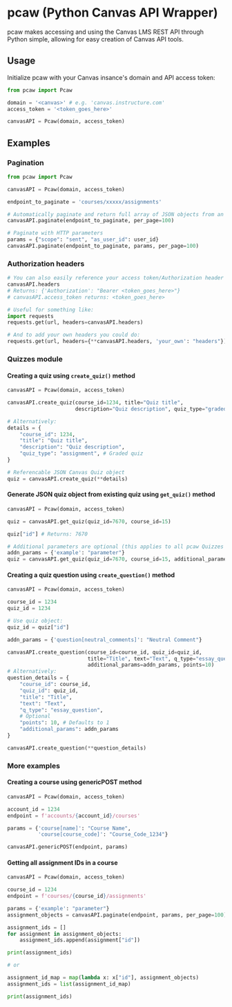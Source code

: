 # pcaw (Python Canvas API Wrapper)

pcaw makes accessing and using the Canvas LMS REST API through Python simple, allowing for easy creation of Canvas API tools.

## Usage

Initialize pcaw with your Canvas insance's domain and API  access token:

```python
from pcaw import Pcaw

domain = '<canvas>' # e.g. 'canvas.instructure.com'
access_token = '<token_goes_here>'

canvasAPI = Pcaw(domain, access_token)
```

## Examples

### Pagination

```python
from pcaw import Pcaw

canvasAPI = Pcaw(domain, access_token)

endpoint_to_paginate = 'courses/xxxxx/assignments'

# Automatically paginate and return full array of JSON objects from an endpoint:
canvasAPI.paginate(endpoint_to_paginate, per_page=100)

# Paginate with HTTP parameters
params = {"scope": "sent", "as_user_id": user_id}
canvasAPI.paginate(endpoint_to_paginate, params, per_page=100)
```

### Authorization headers

```python
# You can also easily reference your access token/Authorization header with:
canvasAPI.headers
# Returns: {'Authorization': "Bearer <token_goes_here>"}
# canvasAPI.access_token returns: <token_goes_here>

# Useful for something like:
import requests
requests.get(url, headers=canvasAPI.headers)

# And to add your own headers you could do:
requests.get(url, headers={**canvasAPI.headers, 'your_own': "headers"})
```

### Quizzes module

#### Creating a quiz using `create_quiz()` method

```python
canvasAPI = Pcaw(domain, access_token)

canvasAPI.create_quiz(course_id=1234, title="Quiz title",
                      description="Quiz description", quiz_type="graded_quiz")

# Alternatively:
details = {
    "course_id": 1234,
    "title": "Quiz title",
    "description": "Quiz description",
    "quiz_type": "assignment", # Graded quiz
}

# Referencable JSON Canvas Quiz object
quiz = canvasAPI.create_quiz(**details)
```

#### Generate JSON quiz object from existing quiz using `get_quiz()` method

```python
canvasAPI = Pcaw(domain, access_token)

quiz = canvasAPI.get_quiz(quiz_id=7670, course_id=15)

quiz["id"] # Returns: 7670

# Additional parameters are optional (this applies to all pcaw Quizzes methods)
addn_params = {'example': "parameter"}
quiz = canvasAPI.get_quiz(quiz_id=7670, course_id=15, additional_parameters=addn_params)
```

#### Creating a quiz question using `create_question()` method

```python
canvasAPI = Pcaw(domain, access_token)

course_id = 1234
quiz_id = 1234

# Use quiz object:
quiz_id = quiz["id"]

addn_params = {'question[neutral_comments]': "Neutral Comment"}

canvasAPI.create_question(course_id=course_id, quiz_id=quiz_id,
                          title="Title", text="Text", q_type="essay_question",
                          additional_params=addn_params, points=10)
# Alternatively:
question_details = {
    "course_id": course_id,
    "quiz_id": quiz_id,
    "title": "Title",
    "text": "Text",
    "q_type": "essay_question",
    # Optional
    "points": 10, # Defaults to 1
    "additional_params": addn_params
}

canvasAPI.create_question(**question_details)
```

### More examples

#### Creating a course using genericPOST method

```python
canvasAPI = Pcaw(domain, access_token)

account_id = 1234
endpoint = f'accounts/{account_id}/courses'

params = {'course[name]': "Course Name",
          'course[course_code]': "Course_Code_1234"}

canvasAPI.genericPOST(endpoint, params)
```

#### Getting all assignment IDs in a course

```python
canvasAPI = Pcaw(domain, access_token)

course_id = 1234
endpoint = f'courses/{course_id}/assignments'

params = {'example': "parameter"}
assignment_objects = canvasAPI.paginate(endpoint, params, per_page=100)

assignment_ids = []
for assignment in assignment_objects:
    assignment_ids.append(assignment["id"])

print(assignment_ids)

# or

assignment_id_map = map(lambda x: x["id"], assignment_objects)
assignment_ids = list(assignment_id_map)

print(assignment_ids)
```
